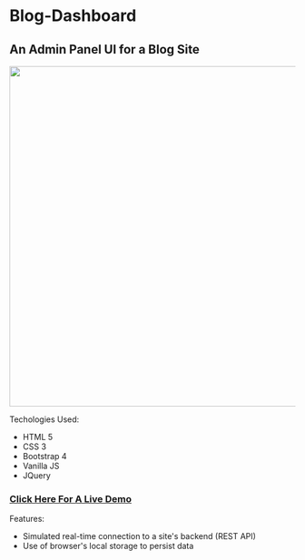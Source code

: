 # Blog-Dashboard  
## An Admin Panel UI for a Blog Site  

<img src="https://i.imgur.com/QWqfb8U.png" width="800" height="600" />

Techologies Used:
   - HTML 5
   - CSS 3
   - Bootstrap 4
   - Vanilla JS
   - JQuery

### [Click Here For A Live Demo](https://blog-admin-ui.netlify.com/index.html)

Features: 

- Simulated real-time connection to a site's backend (REST API)
- Use of browser's local storage to persist data
